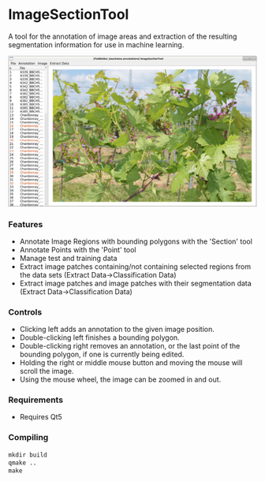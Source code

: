 # ImageSectionTool
A tool for the annotation of image areas and extraction of the resulting segmentation information for use in machine learning.

![Preview Image](https://raw.githubusercontent.com/R-Rudolph/ImageSectionTool/master/ImageSectionTool.png)

### Features
* Annotate Image Regions with bounding polygons with the 'Section' tool
* Annotate Points with the 'Point' tool
* Manage test and training data
* Extract image patches containing/not containing selected regions from the data sets (Extract Data->Classification Data)
* Extract image patches and image patches with their segmentation data (Extract Data->Classification Data)

### Controls
* Clicking left adds an annotation to the given image position.
* Double-clicking left finishes a bounding polygon.
* Double-clicking right removes an annotation, or the last point of the bounding polygon, if one is currently being edited.
* Holding the right or middle mouse button and moving the mouse will scroll the image.
* Using the mouse wheel, the image can be zoomed in and out.

### Requirements
* Requires Qt5

### Compiling
    mkdir build
    qmake ..
    make
    
